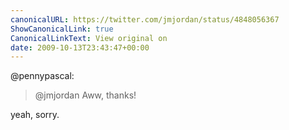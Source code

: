 ```yaml
---
canonicalURL: https://twitter.com/jmjordan/status/4848056367
ShowCanonicalLink: true
CanonicalLinkText: View original on
date: 2009-10-13T23:43:47+00:00
---
```

@pennypascal:

> @jmjordan Aww, thanks!

yeah, sorry.
